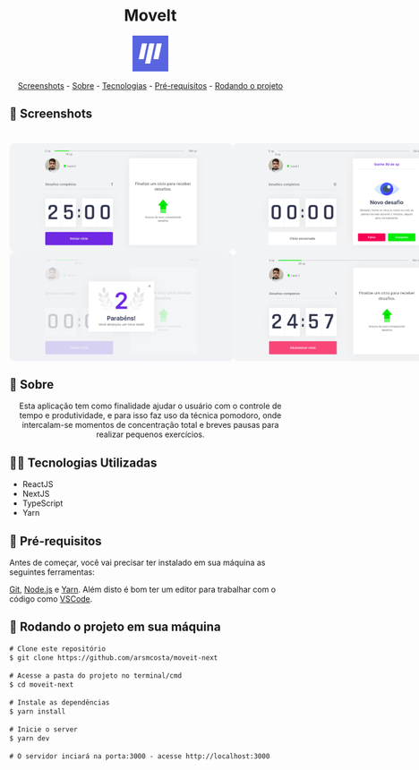 <h1 align="center">MoveIt</h1>
<p align="center">
    <img src="/public/favicon.png" alt="Logo"></img>
</p>

  <p align="center">
 <a href="#screenshots">Screenshots</a> -
 <a href="#sobre">Sobre</a> - 
 <a href="#tecnologias">Tecnologias</a> - 
 <a href="#pre-requisitos">Pré-requisitos</a> - 
 <a href="#run">Rodando o projeto</a>
</p>


<h2 id=screenshots>📸 Screenshots</h2>

<h1 align="center">
<div style="display: flex; flex-direction: row;">
  <img width="400" height="195" style="border-radius: 10px" src="public/assets/Home.png" />
  <img width="400" height="195" style="border-radius: 10px" src="public/assets/Challenge.png" />
  </div>
  <div style="display: flex; flex-direction: row;">
  <img width="400" height="195" style="border-radius: 10px" src="public/assets/LevelUp.png" />
  <img width="400" height="195" style="border-radius: 10px" src="public/assets/Quit.png" />
  </div>
</h1>

<h2 id="sobre">🍅 Sobre</h2>

<p align="center">Esta aplicação tem como finalidade ajudar o usuário com o controle de tempo e produtividade, e para isso faz uso da técnica pomodoro, onde intercalam-se momentos de concentração total e breves pausas para realizar pequenos exercícios.</p>

<h2 id="tecnologias">👨‍💻 Tecnologias Utilizadas</h2>

- ReactJS
- NextJS
- TypeScript
- Yarn

<h2 id="pre-requisitos">🔑 Pré-requisitos</h2>
Antes de começar, você vai precisar ter instalado em sua máquina as seguintes ferramentas: 

[Git](https://git-scm.com/),
[Node.js](https://nodejs.org/en/) e
[Yarn](https://yarnpkg.com/getting-started).
Além disto é bom ter um editor para trabalhar com o código como [VSCode](https://code.visualstudio.com/).
<h2 id="run">🏃 Rodando o projeto em sua máquina</h2>


```console
# Clone este repositório
$ git clone https://github.com/arsmcosta/moveit-next

# Acesse a pasta do projeto no terminal/cmd
$ cd moveit-next

# Instale as dependências
$ yarn install

# Inicie o server
$ yarn dev

# O servidor inciará na porta:3000 - acesse http://localhost:3000
```
